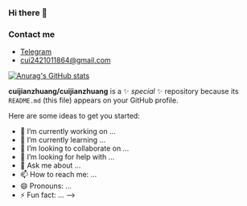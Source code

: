 ### Hi there 👋
### Contact me

- [Telegram](https://t.me/cuiplus)
- <cui2421011864@gmail.com>

[![Anurag's GitHub stats](https://github-readme-stats.vercel.app/api?username=cuijianzhuang)](https://github.com/cuijianzhuang/github-readme-stats)

**cuijianzhuang/cuijianzhuang** is a ✨ _special_ ✨ repository because its `README.md` (this file) appears on your GitHub profile.

Here are some ideas to get you started:

- 🔭 I’m currently working on ...
- 🌱 I’m currently learning ...
- 👯 I’m looking to collaborate on ...
- 🤔 I’m looking for help with ...
- 💬 Ask me about ...
- 📫 How to reach me: ...
- 😄 Pronouns: ...
- ⚡ Fun fact: ...
-->
